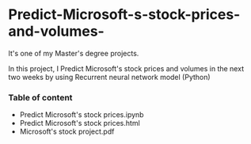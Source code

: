 # Predict-Microsoft-s-stock-prices-and-volumes-

It's one of my Master's degree projects.

In this project, I Predict Microsoft's stock prices and volumes in the next two weeks by using Recurrent neural network model (Python)

### Table of content
- Predict Microsoft's stock prices.ipynb
- Predict Microsoft's stock prices.html
- Microsoft's stock project.pdf
